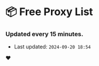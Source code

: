 # :package: Free Proxy List
### Updated every 15 minutes.

- Last updated: `2024-09-20 18:54`

:heart:
